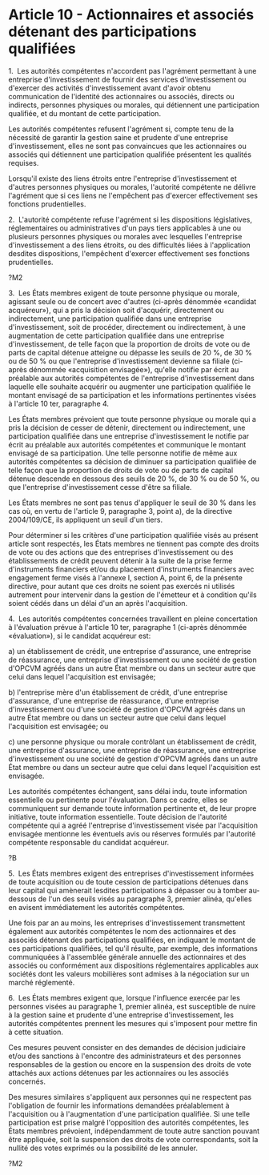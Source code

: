 # Article 10 - Actionnaires et associés détenant des participations qualifiées


1.  Les autorités compétentes n'accordent pas l'agrément permettant à une entreprise d'investissement de fournir des services d'investissement ou d'exercer des activités d'investissement avant d'avoir obtenu communication de l'identité des actionnaires ou associés, directs ou indirects, personnes physiques ou morales, qui détiennent une participation qualifiée, et du montant de cette participation.

Les autorités compétentes refusent l'agrément si, compte tenu de la nécessité de garantir la gestion saine et prudente d'une entreprise d'investissement, elles ne sont pas convaincues que les actionnaires ou associés qui détiennent une participation qualifiée présentent les qualités requises.

Lorsqu'il existe des liens étroits entre l'entreprise d'investissement et d'autres personnes physiques ou morales, l'autorité compétente ne délivre l'agrément que si ces liens ne l'empêchent pas d'exercer effectivement ses fonctions prudentielles.

2.  L'autorité compétente refuse l'agrément si les dispositions législatives, réglementaires ou administratives d'un pays tiers applicables à une ou plusieurs personnes physiques ou morales avec lesquelles l'entreprise d'investissement a des liens étroits, ou des difficultés liées à l'application desdites dispositions, l'empêchent d'exercer effectivement ses fonctions prudentielles.

?M2

3.  Les États membres exigent de toute personne physique ou morale, agissant seule ou de concert avec d'autres (ci-après dénommée «candidat acquéreur»), qui a pris la décision soit d'acquérir, directement ou indirectement, une participation qualifiée dans une entreprise d'investissement, soit de procéder, directement ou indirectement, à une augmentation de cette participation qualifiée dans une entreprise d'investissement, de telle façon que la proportion de droits de vote ou de parts de capital détenue atteigne ou dépasse les seuils de 20 %, de 30 % ou de 50 % ou que l'entreprise d'investissement devienne sa filiale (ci-après dénommée «acquisition envisagée»), qu'elle notifie par écrit au préalable aux autorités compétentes de l'entreprise d'investissement dans laquelle elle souhaite acquérir ou augmenter une participation qualifiée le montant envisagé de sa participation et les informations pertinentes visées à l'article 10 ter, paragraphe 4.

Les États membres prévoient que toute personne physique ou morale qui a pris la décision de cesser de détenir, directement ou indirectement, une participation qualifiée dans une entreprise d'investissement le notifie par écrit au préalable aux autorités compétentes et communique le montant envisagé de sa participation. Une telle personne notifie de même aux autorités compétentes sa décision de diminuer sa participation qualifiée de telle façon que la proportion de droits de vote ou de parts de capital détenue descende en dessous des seuils de 20 %, de 30 % ou de 50 %, ou que l'entreprise d'investissement cesse d'être sa filiale.

Les États membres ne sont pas tenus d'appliquer le seuil de 30 % dans les cas où, en vertu de l'article 9, paragraphe 3, point a), de la directive 2004/109/CE, ils appliquent un seuil d'un tiers.

Pour déterminer si les critères d'une participation qualifiée visés au présent article sont respectés, les États membres ne tiennent pas compte des droits de vote ou des actions que des entreprises d'investissement ou des établissements de crédit peuvent détenir à la suite de la prise ferme d'instruments financiers et/ou du placement d'instruments financiers avec engagement ferme visés à l'annexe I, section A, point 6, de la présente directive, pour autant que ces droits ne soient pas exercés ni utilisés autrement pour intervenir dans la gestion de l'émetteur et à condition qu'ils soient cédés dans un délai d'un an après l'acquisition.

4.  Les autorités compétentes concernées travaillent en pleine concertation à l'évaluation prévue à l'article 10 ter, paragraphe 1 (ci-après dénommée «évaluation»), si le candidat acquéreur est:

a) un établissement de crédit, une entreprise d'assurance, une entreprise de réassurance, une entreprise d'investissement ou une société de gestion d'OPCVM agréés dans un autre État membre ou dans un secteur autre que celui dans lequel l'acquisition est envisagée;

b) l'entreprise mère d'un établissement de crédit, d'une entreprise d'assurance, d'une entreprise de réassurance, d'une entreprise d'investissement ou d'une société de gestion d'OPCVM agréés dans un autre État membre ou dans un secteur autre que celui dans lequel l'acquisition est envisagée; ou

c) une personne physique ou morale contrôlant un établissement de crédit, une entreprise d'assurance, une entreprise de réassurance, une entreprise d'investissement ou une société de gestion d'OPCVM agréés dans un autre État membre ou dans un secteur autre que celui dans lequel l'acquisition est envisagée.

Les autorités compétentes échangent, sans délai indu, toute information essentielle ou pertinente pour l'évaluation. Dans ce cadre, elles se communiquent sur demande toute information pertinente et, de leur propre initiative, toute information essentielle. Toute décision de l'autorité compétente qui a agréé l'entreprise d'investissement visée par l'acquisition envisagée mentionne les éventuels avis ou réserves formulés par l'autorité compétente responsable du candidat acquéreur.

?B

5.  Les États membres exigent des entreprises d'investissement informées de toute acquisition ou de toute cession de participations détenues dans leur capital qui amènerait lesdites participations à dépasser ou à tomber au-dessous de l'un des seuils visés au paragraphe 3, premier alinéa, qu'elles en avisent immédiatement les autorités compétentes.

Une fois par an au moins, les entreprises d'investissement transmettent également aux autorités compétentes le nom des actionnaires et des associés détenant des participations qualifiées, en indiquant le montant de ces participations qualifiées, tel qu'il résulte, par exemple, des informations communiquées à l'assemblée générale annuelle des actionnaires et des associés ou conformément aux dispositions réglementaires applicables aux sociétés dont les valeurs mobilières sont admises à la négociation sur un marché réglementé.

6.  Les États membres exigent que, lorsque l'influence exercée par les personnes visées au paragraphe 1, premier alinéa, est susceptible de nuire à la gestion saine et prudente d'une entreprise d'investissement, les autorités compétentes prennent les mesures qui s'imposent pour mettre fin à cette situation.

Ces mesures peuvent consister en des demandes de décision judiciaire et/ou des sanctions à l'encontre des administrateurs et des personnes responsables de la gestion ou encore en la suspension des droits de vote attachés aux actions détenues par les actionnaires ou les associés concernés.

Des mesures similaires s'appliquent aux personnes qui ne respectent pas l'obligation de fournir les informations demandées préalablement à l'acquisition ou à l'augmentation d'une participation qualifiée. Si une telle participation est prise malgré l'opposition des autorités compétentes, les États membres prévoient, indépendamment de toute autre sanction pouvant être appliquée, soit la suspension des droits de vote correspondants, soit la nullité des votes exprimés ou la possibilité de les annuler.

?M2
